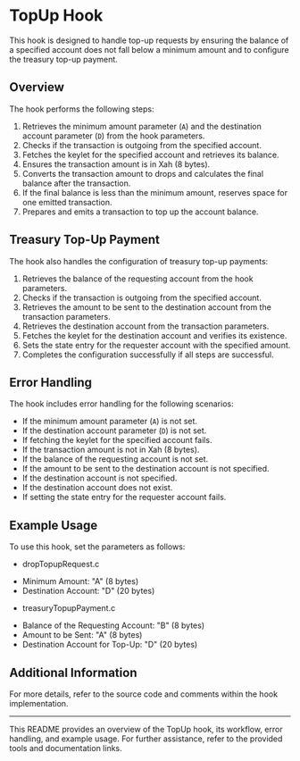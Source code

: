 # TopUp Hook

This hook is designed to handle top-up requests by ensuring the balance of a specified account does not fall below a minimum amount and to configure the treasury top-up payment.

## Overview

The hook performs the following steps:

1. Retrieves the minimum amount parameter (`A`) and the destination account parameter (`D`) from the hook parameters.
2. Checks if the transaction is outgoing from the specified account.
3. Fetches the keylet for the specified account and retrieves its balance.
4. Ensures the transaction amount is in Xah (8 bytes).
5. Converts the transaction amount to drops and calculates the final balance after the transaction.
6. If the final balance is less than the minimum amount, reserves space for one emitted transaction.
7. Prepares and emits a transaction to top up the account balance.


## Treasury Top-Up Payment

The hook also handles the configuration of treasury top-up payments:

1. Retrieves the balance of the requesting account from the hook parameters.
2. Checks if the transaction is outgoing from the specified account.
3. Retrieves the amount to be sent to the destination account from the transaction parameters.
4. Retrieves the destination account from the transaction parameters.
5. Fetches the keylet for the destination account and verifies its existence.
6. Sets the state entry for the requester account with the specified amount.
7. Completes the configuration successfully if all steps are successful.

## Error Handling

The hook includes error handling for the following scenarios:

- If the minimum amount parameter (`A`) is not set.
- If the destination account parameter (`D`) is not set.
- If fetching the keylet for the specified account fails.
- If the transaction amount is not in Xah (8 bytes).
- If the balance of the requesting account is not set.
- If the amount to be sent to the destination account is not specified.
- If the destination account is not specified.
- If the destination account does not exist.
- If setting the state entry for the requester account fails.

## Example Usage

To use this hook, set the parameters as follows:

* dropTopupRequest.c
- Minimum Amount: "A" (8 bytes)
- Destination Account: "D" (20 bytes)

* treasuryTopupPayment.c
- Balance of the Requesting Account: "B" (8 bytes)
- Amount to be Sent: "A" (8 bytes)
- Destination Account for Top-Up: "D" (20 bytes)


## Additional Information

For more details, refer to the source code and comments within the hook implementation.

---

This README provides an overview of the TopUp hook, its workflow, error handling, and example usage. For further assistance, refer to the provided tools and documentation links.
